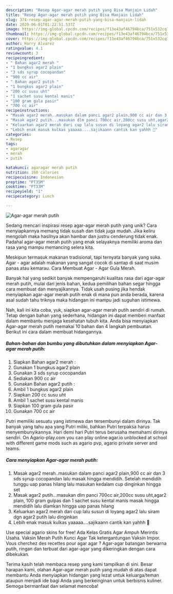 ```yaml
---
description: "Resep Agar-agar merah putih yang Bisa Manjain Lidah"
title: "Resep Agar-agar merah putih yang Bisa Manjain Lidah"
slug: 374-resep-agar-agar-merah-putih-yang-bisa-manjain-lidah
date: 2020-06-01T01:22:51.537Z
image: https://img-global.cpcdn.com/recipes/f13e43af46794bca/751x532cq70/agar-agar-merah-putih-foto-resep-utama.jpg
thumbnail: https://img-global.cpcdn.com/recipes/f13e43af46794bca/751x532cq70/agar-agar-merah-putih-foto-resep-utama.jpg
cover: https://img-global.cpcdn.com/recipes/f13e43af46794bca/751x532cq70/agar-agar-merah-putih-foto-resep-utama.jpg
author: Harry Alvarez
ratingvalue: 4.1
reviewcount: 3
recipeingredient:
- " Bahan agar2 merah "
- "1 bungkus agar2 plain"
- "3 sds syrup cocopandan"
- "900 cc air"
- " Bahan agar2 putih "
- "1 bungkus agar2 plain"
- "200 cc susu uht"
- "1 sachet susu kental manis"
- "100 gram gula pasir"
- "700 cc air"
recipeinstructions:
- "Masak agar2 merah..masukan dalam panci agar2 plain,900 cc air dan 3 sds syrup cocopandan lalu masak hingga mendidih. Setelah mendidih tunggu uap panas hilang lalu masukan kedalam cup dinginkan hingga set"
- "Masak agar2 putih...masukan dlm panci 700cc air,200cc susu uht,agar2 plain, 100 gram gulpas dan 1 sachet susu kental manis masak hingga mendidih lalu diamkan hingga uap panas hilang"
- "Keluarkan agar2 merah dari cup lalu susun di loyang agar2 lalu siram dgn agar2 putih lalu dinginkan"
- "Lebih enak masuk kulkas yaaaaa....sajikaann cantik kan yahhh 🥰"
categories:
- Resep
tags:
- agaragar
- merah
- putih

katakunci: agaragar merah putih 
nutrition: 160 calories
recipecuisine: Indonesian
preptime: "PT35M"
cooktime: "PT33M"
recipeyield: "1"
recipecategory: Lunch

---
```



![Agar-agar merah putih](https://img-global.cpcdn.com/recipes/f13e43af46794bca/751x532cq70/agar-agar-merah-putih-foto-resep-utama.jpg)

Sedang mencari inspirasi resep agar-agar merah putih yang unik? Cara menyiapkannya memang tidak susah dan tidak juga mudah. Jika keliru mengolah maka hasilnya akan hambar dan justru cenderung tidak enak. Padahal agar-agar merah putih yang enak selayaknya memiliki aroma dan rasa yang mampu memancing selera kita.

Meskipun termasuk makanan tradisional, tapi ternyata banyak yang suka. Agar - agar adalah makanan yang sangat cocok di santap di saat musim panas atau kemarau. Cara Membuat Agar - Agar Gula Merah.

Banyak hal yang sedikit banyak mempengaruhi kualitas rasa dari agar-agar merah putih, mulai dari jenis bahan, kedua pemilihan bahan segar hingga cara membuat dan menyajikannya. Tidak usah pusing jika hendak menyiapkan agar-agar merah putih enak di mana pun anda berada, karena asal sudah tahu triknya maka hidangan ini mampu jadi suguhan istimewa.


Nah, kali ini kita coba, yuk, siapkan agar-agar merah putih sendiri di rumah. Tetap dengan bahan yang sederhana, hidangan ini dapat memberi manfaat dalam membantu menjaga kesehatan tubuh kita. Anda bisa menyiapkan Agar-agar merah putih memakai 10 bahan dan 4 langkah pembuatan. Berikut ini cara dalam membuat hidangannya.

<!--inarticleads1-->

##### Bahan-bahan dan bumbu yang dibutuhkan dalam menyiapkan Agar-agar merah putih:

1. Siapkan  Bahan agar2 merah :
1. Gunakan 1 bungkus agar2 plain
1. Gunakan 3 sds syrup cocopandan
1. Sediakan 900 cc air
1. Gunakan  Bahan agar2 putih :
1. Ambil 1 bungkus agar2 plain
1. Siapkan 200 cc susu uht
1. Ambil 1 sachet susu kental manis
1. Siapkan 100 gram gula pasir
1. Gunakan 700 cc air


Putri memiliki sesuatu yang istimewa dan tersembunyi dalam dirinya. Tak banyak yang tahu apa yang Putri miliki, bahkan Putri terpaksa harus menyembunyikannya. Hari demi hari Putri terus berusaha memahami dirinya sendiri. On Agario-play.com you can play online agar.io unblocked at school with different game mods such as agario pvp, agario private server and teams. 

<!--inarticleads2-->

##### Cara menyiapkan Agar-agar merah putih:

1. Masak agar2 merah..masukan dalam panci agar2 plain,900 cc air dan 3 sds syrup cocopandan lalu masak hingga mendidih. Setelah mendidih tunggu uap panas hilang lalu masukan kedalam cup dinginkan hingga set
1. Masak agar2 putih...masukan dlm panci 700cc air,200cc susu uht,agar2 plain, 100 gram gulpas dan 1 sachet susu kental manis masak hingga mendidih lalu diamkan hingga uap panas hilang
1. Keluarkan agar2 merah dari cup lalu susun di loyang agar2 lalu siram dgn agar2 putih lalu dinginkan
1. Lebih enak masuk kulkas yaaaaa....sajikaann cantik kan yahhh 🥰


Use special agario skins for free! Ada Kelas Gratis Agar Ampuh Merintis Usaha. Vaksin Merah Putih Kunci Agar Tak ketergantungan Vaksin Impor. Vous cherchez des recettes pour agar agar ? Agar-agar batangan berwarna putih, ringan dan terbuat dari agar-agar yang dikeringkan dengan cara dibekukan. 

Terima kasih telah membaca resep yang kami tampilkan di sini. Besar harapan kami, olahan Agar-agar merah putih yang mudah di atas dapat membantu Anda menyiapkan hidangan yang lezat untuk keluarga/teman ataupun menjadi ide bagi Anda yang berkeinginan untuk berbisnis kuliner. Semoga bermanfaat dan selamat mencoba!
